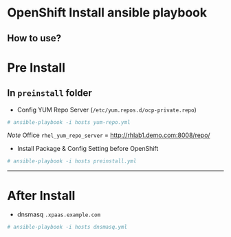 OpenShift Install ansible playbook 
================
How to use?
-----------

# Pre Install 

## In `preinstall` folder

  * Config YUM Repo Server (`/etc/yum.repos.d/ocp-private.repo`)
  ```bash
  # ansible-playbook -i hosts yum-repo.yml
  ```
  _Note_ Office `rhel_yum_repo_server` = http://rhlab1.demo.com:8008/repo/

  * Install Package & Config Setting before OpenShift
  ```bash
  # ansible-playbook -i hosts preinstall.yml
  ```


-----------------------
# After Install

  * dnsmasq `.xpaas.example.com` 
  ```bash
  # ansible-playbook -i hosts dnsmasq.yml
  ```
